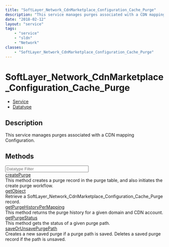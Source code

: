 ```yaml
---
title: "SoftLayer_Network_CdnMarketplace_Configuration_Cache_Purge"
description: "This service manages purges associated with a CDN mapping Configuration."
date: "2018-02-12"
layout: "service"
tags:
    - "service"
    - "sldn"
    - "Network"
classes:
    - "SoftLayer_Network_CdnMarketplace_Configuration_Cache_Purge"
---
```

# SoftLayer_Network_CdnMarketplace_Configuration_Cache_Purge
<div id='service-datatype'>
    <ul id='sldn-reference-tabs'>
    <li id='service'> <a href='/reference/services/SoftLayer_Network_CdnMarketplace_Configuration_Cache_Purge' >Service</a></li>    <li id='datatype'> <a href='/reference/datatypes/SoftLayer_Network_CdnMarketplace_Configuration_Cache_Purge' >Datatype</a></li>
    </ul>
</div>

## Description
This service manages purges associated with a CDN mapping Configuration. 
        
        
<div id="properties" class="content">
    <h2>Methods</h2>
    <div class="view-filters">
        <div class="clearfix">
            <div class="search-input-box">
                <input placeholder="Datatype Filter" onkeyup="titleSearch(inputId='edit-combine', divId='method-div', elementClass='method-row')" 
                    type="text" id="edit-combine" value="" size="30" maxlength="128" class="form-text">
            </div>
        </div>
    </div>
    <div id="method-div">
            <div class="method-row">
                        <span class='view-field-title'><a href='/reference/services/SoftLayer_Network_CdnMarketplace_Configuration_Cache_Purge/createPurge'> createPurge</a> </span>
            <div class='views-field-body'>This method creates a purge record in the purge table, and also initiates the create purge workflow. </div>
        </div>
            <div class="method-row">
                        <span class='view-field-title'><a href='/reference/services/SoftLayer_Network_CdnMarketplace_Configuration_Cache_Purge/getObject'> getObject</a> </span>
            <div class='views-field-body'>Retrieve a SoftLayer_Network_CdnMarketplace_Configuration_Cache_Purge record.</div>
        </div>
            <div class="method-row">
                        <span class='view-field-title'><a href='/reference/services/SoftLayer_Network_CdnMarketplace_Configuration_Cache_Purge/getPurgeHistoryPerMapping'> getPurgeHistoryPerMapping</a> </span>
            <div class='views-field-body'>This method returns the purge history for a given domain and CDN account. </div>
        </div>
            <div class="method-row">
                        <span class='view-field-title'><a href='/reference/services/SoftLayer_Network_CdnMarketplace_Configuration_Cache_Purge/getPurgeStatus'> getPurgeStatus</a> </span>
            <div class='views-field-body'>This method gets the status of a given purge path. </div>
        </div>
            <div class="method-row">
                        <span class='view-field-title'><a href='/reference/services/SoftLayer_Network_CdnMarketplace_Configuration_Cache_Purge/saveOrUnsavePurgePath'> saveOrUnsavePurgePath</a> </span>
            <div class='views-field-body'>Creates a new saved purge if a purge path is saved. Deletes a saved purge record if the path is unsaved. </div>
        </div>
        </div>
</div>


